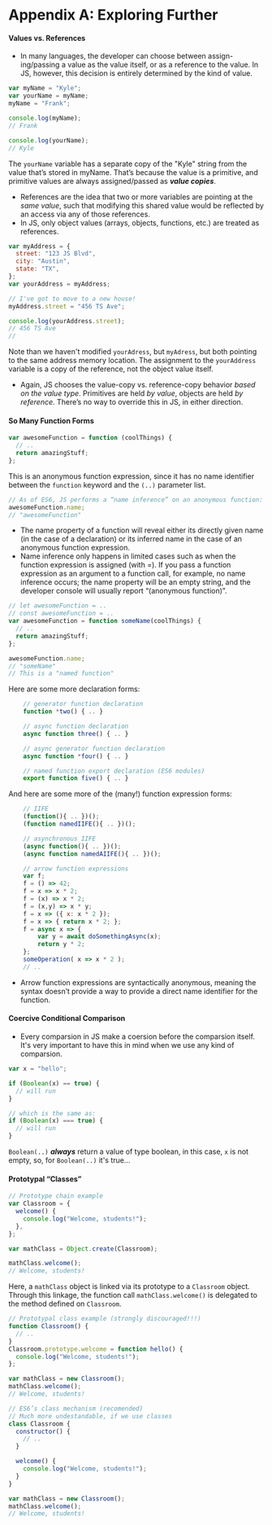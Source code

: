 # Appendix A: Exploring Further

#### Values vs. References

- In many languages, the developer can choose between assign- ing/passing a value as the value itself, or as a reference to the value. In JS, however, this decision is entirely determined by the kind of value.

```jsx
var myName = "Kyle";
var yourName = myName;
myName = "Frank";

console.log(myName);
// Frank

console.log(yourName);
// Kyle
```

The `yourName` variable has a separate copy of the "Kyle" string from the value that’s stored in myName. That’s because the value is a primitive, and primitive values are always assigned/passed as **_value copies_**.

- References are the idea that two or more variables are pointing at the _same value_, such that modifying this shared value would be reflected by an access via any of those references.
- In JS, only object values (arrays, objects, functions, etc.) are treated as references.

```jsx
var myAddress = {
  street: "123 JS Blvd",
  city: "Austin",
  state: "TX",
};
var yourAddress = myAddress;

// I've got to move to a new house!
myAddress.street = "456 TS Ave";

console.log(yourAddress.street);
// 456 TS Ave
//
```

Note than we haven't modified `yourAdress`, but `myAdress`, but both pointing to the same address memory location. The assignment to the `yourAddress` variable is a copy of the reference, not the object value itself.

- Again, JS chooses the value-copy vs. reference-copy behavior _based on the value type_. Primitives are held _by value_, objects are held _by reference_. There’s no way to override this in JS, in either direction.

#### So Many Function Forms

```jsx
var awesomeFunction = function (coolThings) {
  // ..
  return amazingStuff;
};
```

This is an anonymous function expression, since it has no name identifier between the `function` keyword and the `(..)` parameter list.

```jsx
// As of ES6, JS performs a “name inference” on an anonymous function:
awesomeFunction.name;
// "awesomeFunction"
```

- The name property of a function will reveal either its directly given name (in the case of a declaration) or its inferred name in the case of an anonymous function expression.
- Name inference only happens in limited cases such as when the function expression is assigned (with =). If you pass a function expression as an argument to a function call, for example, no name inference occurs; the name property will be an empty string, and the developer console will usually report “(anonymous function)”.

```jsx
// let awesomeFunction = ..
// const awesomeFunction = ..
var awesomeFunction = function someName(coolThings) {
  // ..
  return amazingStuff;
};

awesomeFunction.name;
// "someName"
// This is a "named function"
```

Here are some more declaration forms:

```jsx
    // generator function declaration
    function *two() { .. }

    // async function declaration
    async function three() { .. }

    // async generator function declaration
    async function *four() { .. }

    // named function export declaration (ES6 modules)
    export function five() { .. }
```

And here are some more of the (many!) function expression forms:

```jsx
    // IIFE
    (function(){ .. })();
    (function namedIIFE(){ .. })();

    // asynchronous IIFE
    (async function(){ .. })();
    (async function namedAIIFE(){ .. })();

    // arrow function expressions
    var f;
    f = () => 42;
    f = x => x * 2;
    f = (x) => x * 2;
    f = (x,y) => x * y;
    f = x => ({ x: x * 2 });
    f = x => { return x * 2; };
    f = async x => {
        var y = await doSomethingAsync(x);
        return y * 2;
    };
    someOperation( x => x * 2 );
    // ..
```

- Arrow function expressions are syntactically anonymous, meaning the syntax doesn’t provide a way to provide a direct name identifier for the function.

#### Coercive Conditional Comparison

- Every comparsion in JS make a coersion before the comparsion itself. It's very important to have this in mind when we use any kind of comparsion.

```jsx
var x = "hello";

if (Boolean(x) == true) {
  // will run
}

// which is the same as:
if (Boolean(x) === true) {
  // will run
}
```

`Boolean(..)` **_always_** return a value of type boolean, in this case, `x` is not empty, so, for `Boolean(..)` it's true...

#### Prototypal “Classes”

```jsx
// Prototype chain example
var Classroom = {
  welcome() {
    console.log("Welcome, students!");
  },
};

var mathClass = Object.create(Classroom);

mathClass.welcome();
// Welcome, students!
```

Here, a `mathClass` object is linked via its prototype to a `Classroom` object. Through this linkage, the function call `mathClass.welcome()` is delegated to the method defined on `Classroom`.

```jsx
// Prototypal class example (strongly discouraged!!!)
function Classroom() {
  // ..
}
Classroom.prototype.welcome = function hello() {
  console.log("Welcome, students!");
};

var mathClass = new Classroom();
mathClass.welcome();
// Welcome, students!
```

```jsx
// ES6’s class mechanism (recomended)
// Much more undestandable, if we use classes
class Classroom {
  constructor() {
    // ..
  }

  welcome() {
    console.log("Welcome, students!");
  }
}

var mathClass = new Classroom();
mathClass.welcome();
// Welcome, students!
```
